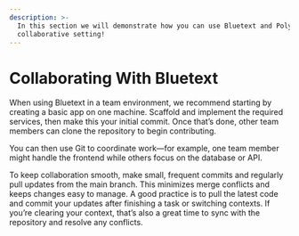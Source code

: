 ```yaml
---
description: >-
  In this section we will demonstrate how you can use Bluetext and Polytope in a
  collaborative setting!
---
```


# Collaborating With Bluetext

When using Bluetext in a team environment, we recommend starting by creating a basic app on one machine. Scaffold and implement the required services, then make this your initial commit. Once that’s done, other team members can clone the repository to begin contributing.

You can then use Git to coordinate work—for example, one team member might handle the frontend while others focus on the database or API.

To keep collaboration smooth, make small, frequent commits and regularly pull updates from the main branch. This minimizes merge conflicts and keeps changes easy to manage. A good practice is to pull the latest code and commit your updates after finishing a task or switching contexts. If you’re clearing your context, that’s also a great time to sync with the repository and resolve any conflicts.

